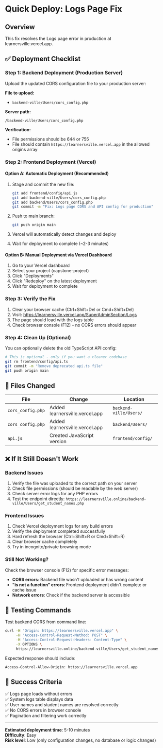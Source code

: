 # Quick Deploy: Logs Page Fix

## Overview
This fix resolves the Logs page error in production at learnersville.vercel.app.

## ✅ Deployment Checklist

### Step 1: Backend Deployment (Production Server)
Upload the updated CORS configuration file to your production server:

**File to upload:**
- `backend-ville/Users/cors_config.php`

**Server path:**
```
/backend-ville/Users/cors_config.php
```

**Verification:**
- File permissions should be 644 or 755
- File should contain `https://learnersville.vercel.app` in the allowed origins array

### Step 2: Frontend Deployment (Vercel)

#### Option A: Automatic Deployment (Recommended)
1. Stage and commit the new file:
   ```bash
   git add frontend/config/api.js
   git add backend-ville/Users/cors_config.php
   git add backend/Users/cors_config.php
   git commit -m "Fix: Logs page CORS and API config for production"
   ```

2. Push to main branch:
   ```bash
   git push origin main
   ```

3. Vercel will automatically detect changes and deploy
4. Wait for deployment to complete (~2-3 minutes)

#### Option B: Manual Deployment via Vercel Dashboard
1. Go to your Vercel dashboard
2. Select your project (capstone-project)
3. Click "Deployments"
4. Click "Redeploy" on the latest deployment
5. Wait for deployment to complete

### Step 3: Verify the Fix

1. Clear your browser cache (Ctrl+Shift+Del or Cmd+Shift+Del)
2. Visit: https://learnersville.vercel.app/SuperAdminSection/Logs
3. The page should load with the logs table
4. Check browser console (F12) - no CORS errors should appear

### Step 4: Clean Up (Optional)

You can optionally delete the old TypeScript API config:
```bash
# This is optional - only if you want a cleaner codebase
git rm frontend/config/api.ts
git commit -m "Remove deprecated api.ts file"
git push origin main
```

## 🔧 Files Changed

| File | Change | Location |
|------|--------|----------|
| `cors_config.php` | Added learnersville.vercel.app | `backend-ville/Users/` |
| `cors_config.php` | Added learnersville.vercel.app | `backend/Users/` |
| `api.js` | Created JavaScript version | `frontend/config/` |

## ❌ If It Still Doesn't Work

### Backend Issues
1. Verify the file was uploaded to the correct path on your server
2. Check file permissions (should be readable by the web server)
3. Check server error logs for any PHP errors
4. Test the endpoint directly: `https://learnersville.online/backend-ville/Users/get_student_names.php`

### Frontend Issues
1. Check Vercel deployment logs for any build errors
2. Verify the deployment completed successfully
3. Hard refresh the browser (Ctrl+Shift+R or Cmd+Shift+R)
4. Clear browser cache completely
5. Try in incognito/private browsing mode

### Still Not Working?
Check the browser console (F12) for specific error messages:
- **CORS errors**: Backend file wasn't uploaded or has wrong content
- **"is not a function" errors**: Frontend deployment didn't complete or cache issue
- **Network errors**: Check if the backend server is accessible

## 📝 Testing Commands

Test backend CORS from command line:
```bash
curl -H "Origin: https://learnersville.vercel.app" \
     -H "Access-Control-Request-Method: POST" \
     -H "Access-Control-Request-Headers: Content-Type" \
     -X OPTIONS \
     https://learnersville.online/backend-ville/Users/get_student_names.php -v
```

Expected response should include:
```
Access-Control-Allow-Origin: https://learnersville.vercel.app
```

## 🎯 Success Criteria

✅ Logs page loads without errors  
✅ System logs table displays data  
✅ User names and student names are resolved correctly  
✅ No CORS errors in browser console  
✅ Pagination and filtering work correctly  

---

**Estimated deployment time**: 5-10 minutes  
**Difficulty**: Easy  
**Risk level**: Low (only configuration changes, no database or logic changes)

